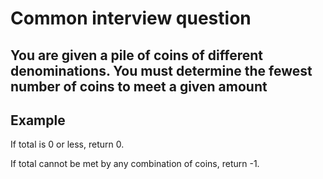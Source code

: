 # Common interview question

## You are given a pile of coins of different denominations.  You must determine the fewest number of coins to meet a given amount

## Example

If total is 0 or less, return 0.

If total cannot be met by any combination of coins, return -1.
